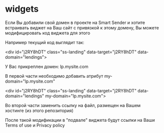 # widgets



Если Вы добавили свой домен в проекте на Smart Sender и хотите встраивать виджет на Ваш сайт с привязкой к этому домену, Вы можете модифицировать код виджета для этого



Например текущий код выглядит так:

\<div id="j2RY8hDT" class="ss-landing" data-target="j2RY8hDT" data-domain="lendings"></div>

<script src="https://customer.smartsender.eu/js/client/lp.min.js?v2.0.0"></script>

У Вас прикреплен домен: lp.mysite.com

В первой части необходимо добавить атрибут  my-domain="lp.mysite.com"

\<div id="j2RY8hDT" class="ss-landing" data-target="j2RY8hDT" data-domain="lendings" my-domain="lp.mysite.com"></div>

Во второй части заменить ссылку на файл, размещен на Вашем хостинге (из этого репозитория)

<script src="https://mysite.com/lp.custom.js"></script>




После такой модификации в "подвале" виджета будут ссылки на Ваши Terms of use и Privacy policy
